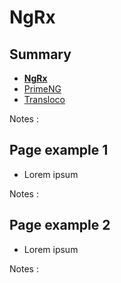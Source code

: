 # NgRx

<!-- .slide: class="page-title" -->



## Summary

<!-- .slide: class="toc" -->

- **[NgRx](#/1)**
- [PrimeNG](#/2)
- [Transloco](#/3)

Notes :



## Page example 1

- Lorem ipsum

Notes :



## Page example 2

- Lorem ipsum

Notes :



<!-- .slide: class="page-questions" -->



<!-- .slide: class="page-tp1" -->

